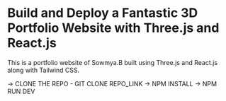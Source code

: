 # Build and Deploy a Fantastic 3D Portfolio Website with Three.js and React.js

This is a portfolio website of Sowmya.B built using Three.js and React.js along with Tailwind CSS.

-> CLONE THE REPO - GIT CLONE REPO_LINK
-> NPM INSTALL
-> NPM RUN DEV
